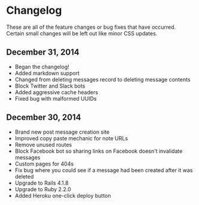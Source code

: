 # Changelog

These are all of the feature changes or bug fixes that have occurred. Certain small changes will be left out like minor CSS updates.

## December 31, 2014

* Began the changelog!
* Added markdown support
* Changed from deleting messages record to deleting message contents
* Block Twitter and Slack bots
* Added aggressive cache headers
* Fixed bug with malformed UUIDs

## December 30, 2014

* Brand new post message creation site
* Improved copy paste mechanic for note URLs
* Remove unused routes
* Block Facebook bot so sharing links on Facebook doesn't invalidate messages
* Custom pages for 404s
* Fix bug where you could see if a message had been created after it was deleted
* Upgrade to Rails 4.1.8
* Upgrade to Ruby 2.2.0
* Added Heroku one-click deploy button
